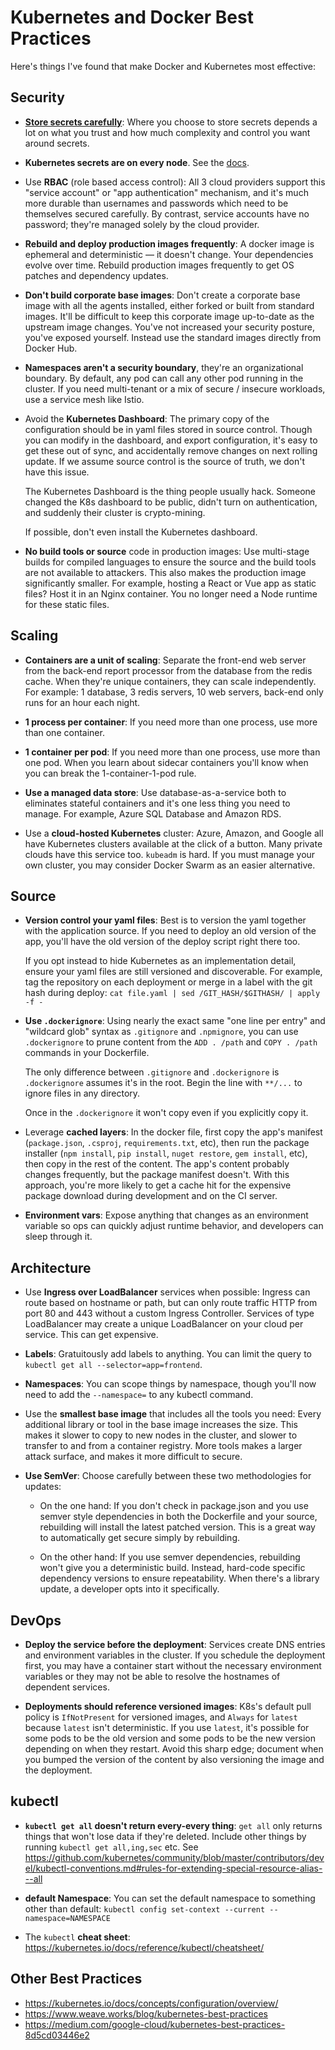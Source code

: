 Kubernetes and Docker Best Practices
====================================

Here's things I've found that make Docker and Kubernetes most effective:


Security
--------

- **[Store secrets carefully](https://robrich.org/slides/docker-secrets/#/)**:  Where you choose to store secrets depends a lot on what you trust and how much complexity and control you want around secrets.

- **Kubernetes secrets are on every node**.  See the [docs](https://kubernetes.io/docs/concepts/configuration/secret/#risks).

- Use **RBAC** (role based access control):  All 3 cloud providers support this "service account" or "app authentication" mechanism, and it's much more durable than usernames and passwords which need to be themselves secured carefully.  By contrast, service accounts have no password; they're managed solely by the cloud provider.

- **Rebuild and deploy production images frequently**:  A docker image is ephemeral and deterministic — it doesn't change.  Your dependencies evolve over time.  Rebuild production images frequently to get OS patches and dependency updates.

- **Don't build corporate base images**:  Don't create a corporate base image with all the agents installed, either forked or built from standard images.  It'll be difficult to keep this corporate image up-to-date as the upstream image changes.  You've not increased your security posture, you've exposed yourself.  Instead use the standard images directly from Docker Hub.

- **Namespaces aren't a security boundary**, they're an organizational boundary.  By default, any pod can call any other pod running in the cluster.  If you need multi-tenant or a mix of secure / insecure workloads, use a service mesh like Istio.

- Avoid the **Kubernetes Dashboard**:  The primary copy of the configuration should be in yaml files stored in source control.  Though you can modify in the dashboard, and export configuration, it's easy to get these out of sync, and accidentally remove changes on next rolling update.  If we assume source control is the source of truth, we don't have this issue.

  The Kubernetes Dashboard is the thing people usually hack.  Someone changed the K8s dashboard to be public, didn't turn on authentication, and suddenly their cluster is crypto-mining.

  If possible, don't even install the Kubernetes dashboard.

- **No build tools or source** code in production images:  Use multi-stage builds for compiled languages to ensure the source and the build tools are not available to attackers.  This also makes the production image significantly smaller.  For example, hosting a React or Vue app as static files?  Host it in an Nginx container.  You no longer need a Node runtime for these static files.


Scaling
-------

- **Containers are a unit of scaling**:  Separate the front-end web server from the back-end report processor from the database from the redis cache. When they're unique containers, they can scale independently.  For example: 1 database, 3 redis servers, 10 web servers, back-end only runs for an hour each night.

- **1 process per container**:  If you need more than one process, use more than one container.

- **1 container per pod**:  If you need more than one process, use more than one pod.  When you learn about sidecar containers you'll know when you can break the 1-container-1-pod rule.

- **Use a managed data store**:  Use database-as-a-service both to eliminates stateful containers and it's one less thing you need to manage.  For example, Azure SQL Database and Amazon RDS.

- Use a **cloud-hosted Kubernetes** cluster:  Azure, Amazon, and Google all have Kubernetes clusters available at the click of a button.  Many private clouds have this service too.  `kubeadm` is hard.  If you must manage your own cluster, you may consider Docker Swarm as an easier alternative.


Source
------

- **Version control your yaml files**:  Best is to version the yaml together with the application source.  If you need to deploy an old version of the app, you'll have the old version of the deploy script right there too.

  If you opt instead to hide Kubernetes as an implementation detail, ensure your yaml files are still versioned and discoverable.  For example, tag the repository on each deployment or merge in a label with the git hash during deploy:  `cat file.yaml | sed /GIT_HASH/$GITHASH/ | apply -f -`

- **Use `.dockerignore`**:  Using nearly the exact same "one line per entry" and "wildcard glob" syntax as `.gitignore` and `.npmignore`, you can use `.dockerignore` to prune content from the `ADD . /path` and `COPY . /path` commands in your Dockerfile.

  The only difference between `.gitignore` and `.dockerignore` is `.dockerignore` assumes it's in the root.  Begin the line with `**/...` to ignore files in any directory.

  Once in the `.dockerignore` it won't copy even if you explicitly copy it.

- Leverage **cached layers**:  In the docker file, first copy the app's manifest (`package.json`, `.csproj`, `requirements.txt`, etc), then run the package installer (`npm install`, `pip install`, `nuget restore`, `gem install`, etc), then copy in the rest of the content.  The app's content probably changes frequently, but the package manifest doesn't.  With this approach, you're more likely to get a cache hit for the expensive package download during development and on the CI server.

- **Environment vars**:  Expose anything that changes as an environment variable so ops can quickly adjust runtime behavior, and developers can sleep through it.


Architecture
------------

- Use **Ingress over LoadBalancer** services when possible:  Ingress can route based on hostname or path, but can only route traffic HTTP from port 80 and 443 without a custom Ingress Controller.  Services of type LoadBalancer may create a unique LoadBalancer on your cloud per service.  This can get expensive.

- **Labels**:  Gratuitously add labels to anything.  You can limit the query to `kubectl get all --selector=app=frontend`.

- **Namespaces**:  You can scope things by namespace, though you'll now need to add the `--namespace=` to any kubectl command.

- Use the **smallest base image** that includes all the tools you need:  Every additional library or tool in the base image increases the size.  This makes it slower to copy to new nodes in the cluster, and slower to transfer to and from a container registry.  More tools makes a larger attack surface, and makes it more difficult to secure.

- **Use SemVer**:  Choose carefully between these two methodologies for updates:

  - On the one hand:  If you don't check in package.json and you use semver style dependencies in both the Dockerfile and your source, rebuilding will install the latest patched version.  This is a great way to automatically get secure simply by rebuilding.

  - On the other hand:  If you use semver dependencies, rebuilding won't give you a deterministic build.  Instead, hard-code specific dependency versions to ensure repeatability.  When there's a library update, a developer opts into it specifically.


DevOps
------

- **Deploy the service before the deployment**:  Services create DNS entries and environment variables in the cluster.  If you schedule the deployment first, you may have a container start without the necessary environment variables or they may not be able to resolve the hostnames of dependent services.

- **Deployments should reference versioned images**:  K8s's default pull policy is `IfNotPresent` for versioned images, and `Always` for `latest` because `latest` isn't deterministic.  If you use `latest`, it's possible for some pods to be the old version and some pods to be the new version depending on when they restart.  Avoid this sharp edge; document when you bumped the version of the content by also versioning the image and the deployment.


kubectl
-------

- **`kubectl get all` doesn't return every-every thing**:  `get all` only returns things that won't lose data if they're deleted.  Include other things by running `kubectl get all,ing,sec` etc.  See https://github.com/kubernetes/community/blob/master/contributors/devel/kubectl-conventions.md#rules-for-extending-special-resource-alias---all

- **default Namespace**:  You can set the default namespace to something other than default: `kubectl config set-context --current --namespace=NAMESPACE`

- The `kubectl` **cheat sheet**: https://kubernetes.io/docs/reference/kubectl/cheatsheet/


Other Best Practices
--------------------

- https://kubernetes.io/docs/concepts/configuration/overview/
- https://www.weave.works/blog/kubernetes-best-practices
- https://medium.com/google-cloud/kubernetes-best-practices-8d5cd03446e2
